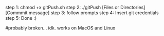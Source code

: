 step 1: chmod +x gitPush.sh
step 2: ./gitPush [Files or Directories] [Commmit message]
step 3: follow prompts
step 4: Insert git credentials
step 5: Done :)


#probably broken... idk. works on MacOS and Linux

